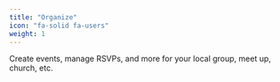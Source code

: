 ```yaml
---
title: "Organize"
icon: "fa-solid fa-users"
weight: 1
---
```

Create events, manage RSVPs, and more for your local group, meet up, church, etc.
